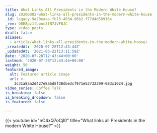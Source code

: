 ```yaml
---
title: What Links All Presidents in the Modern White House?
slug: 20200802-what-links-all-presidents-in-the-modern-white-house
_id: legacy-9a20eaae-fb13-4034-96b2-f77d4d50916e
_rev: O8E8pz1fLwnc3fN7JVF8JC
type: video_posts
draft: false
aliases:
  - article/what-links-all-presidents-in-the-modern-white-house/
_createdAt: '2020-07-28T12:43:44Z'
_updatedAt: '2021-03-22T13:11:59Z'
date: '2020-07-28T12:43:44+00:00'
lastmod: '2020-07-28T12:43:44+00:00'
weight: 50
featured_image:
  alt: Featured article image
  url: >-
    3c31a8aa2d427e8a5d8f38dbe3cf971e53732399-683x1024.jpg
video_series: Coffee Talk
is_breaking: false
is_breaking_dropdown: false
is_featured: false

---
```

{{< youtube id="nC4xQ7oCjI0" title="What links all Presidents in the modern White House?" >}}